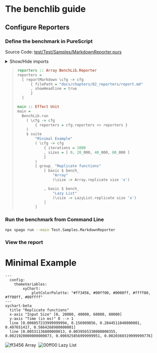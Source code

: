 # The benchlib guide

## Configure Reporters

### Define the benchmark in PureScript

<!-- start:pursCode
{ 
  "file": "test/Test/Samples/MarkdownReporter.purs",
  "section": "Header",
  "collapsible": true,
  "link": true
}
-->
Source Code: [test/Test/Samples/MarkdownReporter.purs](test/Test/Samples/MarkdownReporter.purs)
<details>
<summary>Show/Hide imports</summary>

> ```purescript
> module Test.Samples.MarkdownReporter (main) where
> 
> import Prelude
> 
> import BenchLib (basic, group_, suite, bench_)
> import BenchLib as BenchLib
> import BenchLib.Reporters.Markdown (reportMarkdown)
> import Data.Array as Array
> import Data.List.Lazy as LazyList
> import Effect (Effect)
> ```

</details>
<!-- end -->

<!-- start:pursCode
{"file": "test/Test/Samples/MarkdownReporter.purs", "section": "Main"}
-->

> ```purescript
> reporters :: Array BenchLib.Reporter
> reporters =
>   [ reportMarkdown \cfg -> cfg
>       { filePath = "docs/chapters/02_reporters/report.md"
>       , showHeadline = true
>       }
>   ]
> 
> main :: Effect Unit
> main =
>   BenchLib.run
>     ( \cfg -> cfg
>         { reporters = cfg.reporters <> reporters }
>     )
>     $ suite
>         "Minimal Example"
>         ( \cfg -> cfg
>             { iterations = 1000
>             , sizes = [ 0, 20_000, 40_000, 80_000 ]
>             }
>         )
>         [ group_ "Replicate functions"
>             [ basic $ bench_
>                 "Array"
>                 (\size -> Array.replicate size 'x')
> 
>             , basic $ bench_
>                 "Lazy List"
>                 (\size -> LazyList.replicate size 'x')
>             ]
>         ]
> ```
<!-- end -->

### Run the benchmark from Command Line

<!-- start:run
{"cmd": "npx spago run --main Test.Samples.MarkdownReporter", "hide": true}
-->
```bash
npx spago run --main Test.Samples.MarkdownReporter
```


<!-- end -->

### View the report

<!-- start:raw
{"file": "docs/chapters/02_reporters/report.md"}
-->
# Minimal Example
```mermaid
---
  config:
    themeVariables:
        xyChart:
            plotColorPalette: "#ff3456, #00ff00, #0000ff, #ffff00, #ff00ff, #00ffff"
---
xychart-beta
  title "Replicate functions"
  x-axis "Input Size" [0, 20000, 40000, 60000, 80000]
  y-axis "Time (in ms)" 0 --> 1
  line [0.006057233999999994, 0.156909856, 0.2844511840000001, 0.407651417, 0.5864268980000001]
  line [0.00531136800000013, 0.0039565330000000355, 0.0021920000000000073, 0.006925856999999951, 0.0020360319999999776]
```
![ff3456](https://placehold.co/8x8/ff3456/ff3456.png) Array&nbsp;&nbsp;![00ff00](https://placehold.co/8x8/00ff00/00ff00.png) Lazy List
<!-- end -->
